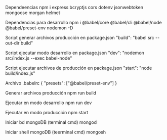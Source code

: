 Dependeencias
npm i express bcryptjs cors dotenv jsonwebtoken mongoose morgan helmet

Dependencias para desarrollo
npm i @babel/core @babel/cli @babel/node @babel/preset-env nodemon -D

Script generar archivos producción en package.json
"build": "babel src --out-dir build"

Script ejecutar modo desarrollo en package.json
"dev": "nodemon src/index.js --exec babel-node"

Script ejecutar archivos de producción en package.json
"start": "node build/index.js"

Archivo .babelrc
{
"presets": ["@babel/preset-env"]
}

Generar archivos producción
npm run build

Ejecutar en modo desarrollo
npm run dev

Ejecutar en modo producción
npm start

Iniciar bd mongoDB (terminal cmd)
mongod

Iniciar shell mongoDB (teerminal cmd)
mongosh
